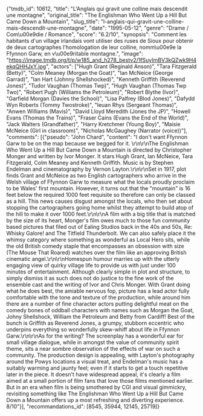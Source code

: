 {"tmdb_id": 10612, "title": "L'Anglais qui gravit une colline mais descendit une montagne", "original_title": "The Englishman Who Went Up a Hill But Came Down a Mountain", "slug_title": "l-anglais-qui-gravit-une-colline-mais-descendit-une-montagne", "date": "1995-05-12", "genre": "Drame / Com\u00e9die / Romance", "score": "6.2/10", "synopsis": "Comment les habitants d'un village irlandais vont utiliser des ruses de Sioux pour obtenir de deux cartographes l'homologation de leur colline, nomm\u00e9e la Ffynnon Garw, en v\u00e9ritable montagne.", "image": "https://image.tmdb.org/t/p/w185_and_h278_bestv2/1fSuyImBV3kQZwk9H4ekqQHHJxY.jpg", "actors": ["Hugh Grant (Reginald Anson)", "Tara Fitzgerald (Betty)", "Colm Meaney (Morgan the Goat)", "Ian McNeice (George Garrad)", "Ian Hart (Johnny Shellshocked)", "Kenneth Griffith (Reverend Jones)", "Tudor Vaughan (Thomas Twp)", "Hugh Vaughan (Thomas Twp Two)", "Robert Pugh (Williams the Petroleum)", "Robert Blythe (Ivor)", "Garfield Morgan (Davies the School)", "Lisa Palfrey (Blod Jones)", "Dafydd Wyn Roberts (Tommy Twostroke)", "Ieuan Rhys (Sergeant Thomas)", "Anwen Williams (Mavis)", "David Lloyd Meredith (Jones the JP)", "Howell Evans (Thomas the Trains)", "Fraser Cains (Evans the End of the World)", "Jack Walters (Grandfather)", "Harry Kretchmer (Young Boy)", "Maisie McNeice (Girl in classroom)", "Nicholas McGaughey (Narrator (voice))"], "comments": [{"pseudo": "John Chard", "content": "I don't want Ffynnon Garw to be on the map because we begged for it. \r\n\r\nThe Englishman Who Went Up a Hill But Came Down a Mountain is directed by Christopher Monger and written by Ivor Monger. It stars Hugh Grant, Ian McNeice, Tara Fitzgerald, Colm Meaney and Kenneth Griffith. Music is by Stephen Endelman and cinematography by Vernon Layton.\r\n\r\nSet in 1917, plot finds Grant and McNeice as two English cartographers who arrive in the Welsh village of Ffynnon Garw to measure what the locals proudly proclaim to be Wales' first mountain. However, it turns out that the \"mountain\" is 16 feet below the required 1000 feet requisite so therefore can only be classed as a hill. This news causes disgust amongst the locals, who then set about stopping the cartographers going home whilst they attempt to build atop of the hill to make it over 1000 feet.\r\n\r\nA film with a big title that is matched by the size of its heart, Monger's film owes much to those fun community based pictures that filed out of Ealing Studios back in the 40s and 50s, Re: Whisky Galore! and The Titfield Thunderbolt. We can also safely place it the whimsy category where something as wonderful as Local Hero sits, while the old British comedy staple that encompasses an obsession with size (The Mouse That Roared) watches over the film like an approving British cinematic angel.\r\n\r\nHomespun humour marries up with the utterly engaging view of quirky village life to provide us with just under 100 minutes of entertainment. Although clearly simple in plot and structure, to simply dismiss it as such does not do justice to the fine work of the ensemble cast and the writing of Ivor and Chris Monger. With Grant doing what he does best, the amiable nervous fop, picture has a lead actor fully comfortable with the tone and texture of the production, while around him there are a number of fine character actors putting delightful meat on the comedy bones of oddball characters with names such as Morgan the Goat, Johny Shellshock, William the Petroleum and Betty from Cardiff! Best of the bunch is Griffith as Reverend Jones, a grumpy, stubborn eccentric who underpins everything so wonderfully skew-whiff about life in Ffynnon Garw.\r\n\r\nAs for the writing? The screenplay has a wonderful ear for small village dialogue, while in amongst the value of community spirit theme, sits a near sombre observation of the effects of war on such a community. The production design is appealing, with Layton's photography around the Powys locations a visual treat, and Endelman's music has a suitably warming and jaunty feel; even if it starts to get a touch repetitive later in the piece. It doesn't have widespread appeal, it's clearly a film aimed at a small portion of film fans that love those films mentioned earlier. But in an era when film is being smothered by CGI and visual gimmickry, revisiting something like The Englishman Who Went Up a Hill But Came Down a Mountain offers up a most refreshing and diverting experience. 8/10"}], "recommandations_id": [8545, 35944, 12145, 25719]}